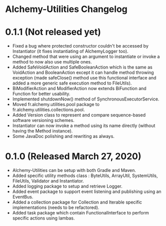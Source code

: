 # Alchemy-Utilities Changelog

# 0.1.1 (Not released yet)
- Fixed a bug where protected constructor couldn't be accessed by Instantiator (it fixes instantiating of AlchemyLogger too).
- Changed method that were using an argument to instantiate or invoke a method to now also use multiple ones.
- Added SafeVoidAction and SafeBooleanAction which is the same as VoidAction and BooleanAction except it can handle method throwing exception (made safeClose() method 
  use this functional interface and added a more generic safe execution method to FileUtils).
- BiModifierAction and ModifierAction now extends BiFunction and Function for better usability.
- Implemented shutdownNow() method of SynchronousExecutorService.
- Moved fr.alchemy.utilities.pool package to fr.alchemy.utilities.collections.pool.
- Added Version class to represent and compare sequence-based software versioning schemes.
- Instantiator can now invoke a method using its name directly (without having the Method instance).
- Some JavaDoc polishing and rewriting as always.
 
# 0.1.0 (Released March 27, 2020)
- Alchemy-Utilities can be setup with both Gradle and Maven.
- Added specific utility methods class : ByteUtils, ArrayUtil, SystemUtils, FileUtils, Validator and Instantiator.
- Added logging package to setup and retrieve Logger.
- Added event package to support event listening and publishing using an EventBus.
- Added a collection package for Collection and Iterable specific implementations (needs to be refactored).
- Added task package which contain FunctionalInterface to perform specific actions using lambas.